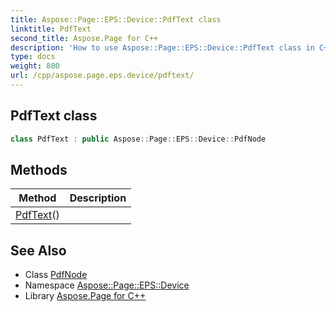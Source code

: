 ```yaml
---
title: Aspose::Page::EPS::Device::PdfText class
linktitle: PdfText
second_title: Aspose.Page for C++
description: 'How to use Aspose::Page::EPS::Device::PdfText class in C++.'
type: docs
weight: 800
url: /cpp/aspose.page.eps.device/pdftext/
---
```

## PdfText class




```cpp
class PdfText : public Aspose::Page::EPS::Device::PdfNode
```

## Methods

| Method | Description |
| --- | --- |
| [PdfText](./pdftext/)() |  |
## See Also

* Class [PdfNode](../pdfnode/)
* Namespace [Aspose::Page::EPS::Device](../)
* Library [Aspose.Page for C++](../../)
